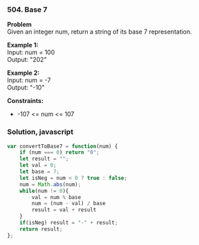 ### 504. Base 7

**Problem**\
Given an integer num, return a string of its base 7 representation.

**Example 1:**\
Input: num = 100\
Output: "202"

**Example 2:**\
Input: num = -7\
Output: "-10"

**Constraints:**
- -107 <= num <= 107

### Solution, javascript

```javascript
var convertToBase7 = function(num) {
    if (num === 0) return "0";
    let result = "";
    let val = 0;
    let base = 7;
    let isNeg = num < 0 ? true : false;
    num = Math.abs(num);
    while(num != 0){
        val = num % base
        num = (num - val) / base
        result = val + result
    }
    if(isNeg) result = "-" + result;
    return result;
};
```